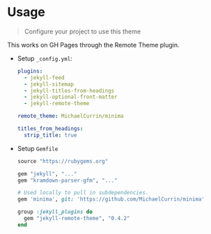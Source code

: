 # Usage
> Configure your project to use this theme

This works on GH Pages through the Remote Theme plugin.


- Setup `_config.yml`:
    ```yaml
    plugins:
      - jekyll-feed
      - jekyll-sitemap
      - jekyll-titles-from-headings
      - jekyll-optional-front-matter
      - jekyll-remote-theme

    remote_theme: MichaelCurrin/minima

    titles_from_headings:
      strip_title: true
    ```
- Setup `Gemfile`
    ```ruby
    source "https://rubygems.org"

    gem "jekyll", "..."
    gem "kramdown-parser-gfm", "..."

    # Used locally to pull in subdependencies.
    gem 'minima', git: 'https://github.com/MichaelCurrin/minima'

    group :jekyll_plugins do
      gem "jekyll-remote-theme", "0.4.2"
    end
    ```
